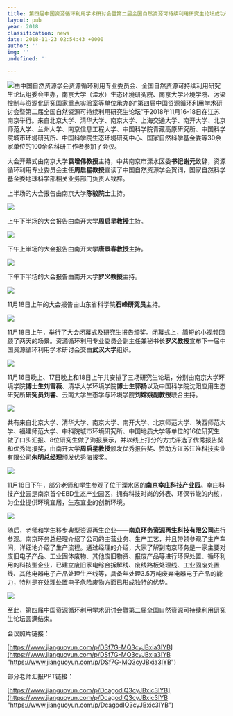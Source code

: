 ```yaml
---
title: 第四届中国资源循环利用学术研讨会暨第二届全国自然资源可持续利用研究生论坛成功召开
layout: pub
year: 2018
classification: news
date: 2018-11-23 02:54:43 +0000
author: ''
img: ''
undefined: ''

---
```

![](/uploads/IMG_5647.JPG)由中国自然资源学会资源循环利用专业委员会、全国自然资源可持续利用研究生论坛组委会主办，南京大学（溧水）生态环境研究院、南京大学环境学院、污染控制与资源化研究国家重点实验室等单位承办的“第四届中国资源循环利用学术研讨会暨第二届全国自然资源可持续利用研究生论坛”于2018年11月16-18日在江苏南京举行。来自北京大学、清华大学、南京大学、上海交通大学、南开大学、北京师范大学、兰州大学、南京信息工程大学、中国科学院青藏高原研究所、中国科学院城市环境研究所、中国科学院生态环境研究中心、国家自然科学基金委等30余家单位的100余名科研工作者参加了会议。

大会开幕式由南京大学**袁增伟教授**主持，中共南京市溧水区委**书记谢元**致辞，资源循环利用专业委员会主任**周启星教授**宣读了中国自然资源学会贺词，国家自然科学基金委地球科学部相关业务部门负责人致辞。

上半场的大会报告由南京大学**陈骏院士**主持。  

![](/uploads/1-3.png)

上午下半场的大会报告由南开大学**周启星教授**主持。  

![](/uploads/2-4.png)

下午上半场的大会报告由南开大学**唐景春教授**主持。  

![](/uploads/3-2.png)

下午下半场的大会报告由南开大学**罗义教授**主持。  

![](/uploads/4-1.png)

11月18日上午的大会报告由山东省科学院**石峰研究员**主持。  

![](/uploads/5-3.png)

11月18日上午，举行了大会闭幕式及研究生报告颁奖。闭幕式上，简短的小视频回顾了两天的场景。资源循环利用专业委员会副主任兼秘书长**罗义教授**宣布下一届中国资源循环利用学术研讨会交由**武汉大学**组织。  

![](/uploads/额.jpg)

11月16日晚上、17日晚上和18日上午共安排了三场研究生论坛，分别由南京大学环境学院**博士生刘雪薇**、清华大学环境学院**博士生郭扬**以及中国科学院沈阳应用生态研究所**研究员刘睿**、云南大学生态学与环境学院**刘嫦娥副教授**联合主持。  

![](/uploads/6-3.png)

共有来自北京大学、清华大学、南京大学、南开大学、北京师范大学、陕西师范大学、福建师范大学、中科院城市环境研究所、中国地质大学等单位的16位研究生做了口头汇报、8位研究生做了海报展示，并以线上打分的方式评选了优秀报告奖和优秀海报奖，由南开大学**周启星教授**颁发优秀报告奖、赞助方江苏江淮科技实业有限公司**朱明总经理**颁发优秀海报奖。  

![](/uploads/7-2.png)

11月18日下午，部分老师和学生参观了位于溧水区的**南京幸庄科技产业园**。幸庄科技产业园是南京首个EBD生态产业园区，拥有科技时尚的外表、环保节能的内核，为企业提供环境宜居，生态宜业的创新环境。 

![](/uploads/412732729375181127.jpg)

随后，老师和学生移步典型资源再生企业——**南京环务资源再生科技有限公司**进行参观。南京环务总经理介绍了公司的主营业务、生产工艺，并且带领参观了生产车间，详细地介绍了生产流程。通过经理的介绍，大家了解到南京环务是一家主要对废旧电子产品、工业固体废物、其他废旧物资、报废产品等进行环保处置、循环利用的科技型企业，已建立废旧家电综合拆解线、废线路板处理线、工业固废处置线、其他电器电子产品处理生产线等，具备年处理3.5万吨废弃电器电子产品的能力，特别是在处理处置电子危险废物方面已形成独特的优势。   

![](/uploads/8-1.png)

至此，第四届中国资源循环利用学术研讨会暨第二届全国自然资源可持续利用研究生论坛圆满结束。  

会议照片链接：

[https://www.jianguoyun.com/p/DSf7G-MQ3cyJBxia3IYB](https://www.jianguoyun.com/p/DSf7G-MQ3cyJBxia3IYB "https://www.jianguoyun.com/p/DSf7G-MQ3cyJBxia3IYB")

部分老师汇报PPT链接：

[https://www.jianguoyun.com/p/DcagodIQ3cyJBxic3IYB](https://www.jianguoyun.com/p/DcagodIQ3cyJBxic3IYB "https://www.jianguoyun.com/p/DcagodIQ3cyJBxic3IYB")